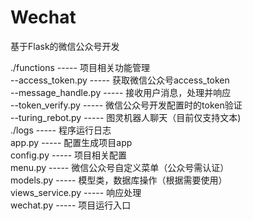 # Wechat
基于Flask的微信公众号开发

./functions  ----- 项目相关功能管理<br>
    --access_token.py   ----- 获取微信公众号access_token<br>
    --message_handle.py ----- 接收用户消息，处理并响应<br>
    --token_verify.py   ----- 微信公众号开发配置时的token验证<br>
    --turing_rebot.py   ----- 图灵机器人聊天（目前仅支持文本)<br>
./logs           ----- 程序运行日志<br>
app.py           ----- 配置生成项目app<br>
config.py        ----- 项目相关配置<br>
menu.py          ----- 微信公众号自定义菜单（公众号需认证）<br>
models.py        ----- 模型类，数据库操作（根据需要使用）<br>
views_service.py ----- 响应处理<br>
wechat.py        ----- 项目运行入口<br>

